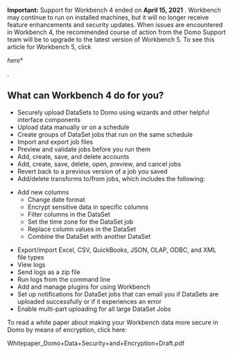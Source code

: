 


**Important:**
 Support for Workbench 4 ended on
 **April 15, 2021**
 . Workbench may continue to run on installed machines, but it will no longer receive feature enhancements and security updates. When issues are encountered in Workbench 4, the recommended course of action from the Domo Support team will be to upgrade to the latest version of Workbench 5. To see this article for Workbench 5, click

*here**

.


 What can Workbench 4 do for you?
-------------------------------------


* Securely upload DataSets to Domo using wizards and other helpful interface components
* Upload data manually or on a schedule
* Create groups of DataSet jobs that run on the same schedule
* Import and export job files
* Preview and validate jobs before you run them
* Add, create, save, and delete accounts
* Add, create, save, delete, open, preview, and cancel jobs
* Revert back to a previous version of a job you saved
* Add/delete transforms to/from jobs, which includes the following:

+ Add new columns
	+ Change date format
	+ Encrypt sensitive data in specific columns
	+ Filter columns in the DataSet
	+ Set the time zone for the DataSet job
	+ Replace column values in the DataSet
	+ Combine the DataSet with another DataSet


* Export/import Excel, CSV, QuickBooks, JSON, OLAP, ODBC, and XML file types
* View logs
* Send logs as a zip file
* Run logs from the command line
* Add and manage plugins for using Workbench
* Set up notifications for DataSet jobs that can email you if DataSets are uploaded successfully or if it experiences an error
* Enable multi-part uploading for all large DataSet Jobs

To read a white paper about making your Workbench data more secure in Domo by means of encryption, click here:

Whitepaper\_Domo+Data+Security+and+Encryption+Draft.pdf


